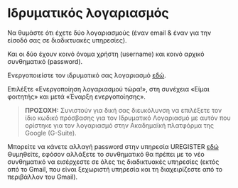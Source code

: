 # Ιδρυματικός λογαριασμός

Να θυμάστε ότι έχετε δύο λογαριασμούς (έναν email & έναν για την είσοδό σας σε διαδικτυακές υπηρεσίες).

Και οι δύο έχουν κοινό όνομα χρήστη (username) και κοινό αρχικό συνθηματικό (password).

Ενεργοποιείστε τον ιδρυματικό σας λογαριασμό [εδώ](https://uregister.uowm.gr/).

Επιλέξτε «Ενεργοποίηση λογαριασμού τώρα!», στη συνέχεια «Είμαι φοιτητής» και μετά «Έναρξη ενεργοποίησης».

> **ΠΡΟΣΟΧΗ:** Συνιστούν για δική σας διευκόλυνση να επιλέξετε τον ίδιο κωδικό πρόσβασης για τον Ιδρυματικό Λογαριασμό με αυτόν που ορίστηκε για τον λογαριασμό στην Ακαδημαϊκή πλατφόρμα της Google (G-Suite).

Μπορείτε να κάνετε αλλαγή password στην υπηρεσία UREGISTER [εδώ](https://mypassword.uowm.gr/)
Θυμηθείτε, εφόσον αλλάξετε το συνθηματικό θα πρέπει με το νέο συνθηματικό να εισέρχεστε σε όλες τις διαδικτυακές υπηρεσίες (εκτός από το Gmail, που είναι ξεχωριστή υπηρεσία και τη διαχειρίζεστε από το περιβάλλον του Gmail).
